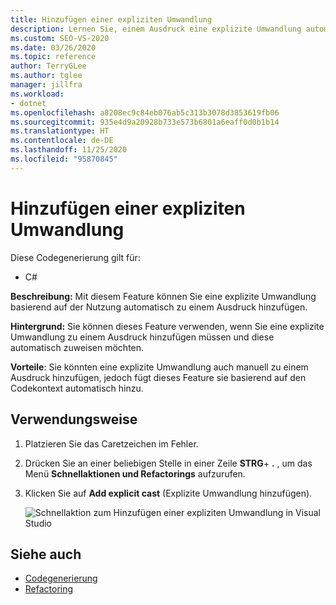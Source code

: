 ```yaml
---
title: Hinzufügen einer expliziten Umwandlung
description: Lernen Sie, einem Ausdruck eine explizite Umwandlung automatisch basierend auf dem Kontext Ihres Codes hinzuzufügen.
ms.custom: SEO-VS-2020
ms.date: 03/26/2020
ms.topic: reference
author: TerryGLee
ms.author: tglee
manager: jillfra
ms.workload:
- dotnet
ms.openlocfilehash: a8208ec9c84eb076ab5c313b3078d3853619fb06
ms.sourcegitcommit: 935e4d9a20928b733e573b6801a6eaff0d0b1b14
ms.translationtype: HT
ms.contentlocale: de-DE
ms.lasthandoff: 11/25/2020
ms.locfileid: "95870845"
---
```

# <a name="add-explicit-cast"></a>Hinzufügen einer expliziten Umwandlung

Diese Codegenerierung gilt für:

- C#

**Beschreibung:** Mit diesem Feature können Sie eine explizite Umwandlung basierend auf der Nutzung automatisch zu einem Ausdruck hinzufügen.

**Hintergrund:** Sie können dieses Feature verwenden, wenn Sie eine explizite Umwandlung zu einem Ausdruck hinzufügen müssen und diese automatisch zuweisen möchten.

**Vorteile**: Sie könnten eine explizite Umwandlung auch manuell zu einem Ausdruck hinzufügen, jedoch fügt dieses Feature sie basierend auf den Codekontext automatisch hinzu.

## <a name="how-to-use-it"></a>Verwendungsweise

1. Platzieren Sie das Caretzeichen im Fehler.
2. Drücken Sie an einer beliebigen Stelle in einer Zeile **STRG**+ **.** , um das Menü **Schnellaktionen und Refactorings** aufzurufen.
3. Klicken Sie auf **Add explicit cast** (Explizite Umwandlung hinzufügen).

   ![Schnellaktion zum Hinzufügen einer expliziten Umwandlung in Visual Studio](media/add-explicit-cast.png)

## <a name="see-also"></a>Siehe auch

- [Codegenerierung](../code-generation-in-visual-studio.md)
- [Refactoring](../refactoring-in-visual-studio.md)

